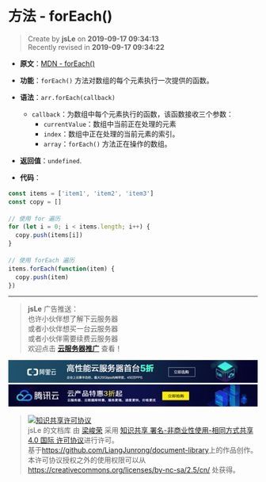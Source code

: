 # 方法 - forEach()

> Create by **jsLe** on **2019-09-17 09:34:13**  
> Recently revised in **2019-09-17 09:34:22**

- **原文**：[MDN - forEach()](https://developer.mozilla.org/zh-CN/docs/Web/JavaScript/Reference/Global_Objects/Array/forEach)

- **功能**：`forEach()` 方法对数组的每个元素执行一次提供的函数。

- **语法**：`arr.forEach(callback)`

  - `callback`：为数组中每个元素执行的函数，该函数接收三个参数：
    - `currentValue`：数组中当前正在处理的元素
    - `index`：数组中正在处理的当前元素的索引。
    - `array`：`forEach()` 方法正在操作的数组。

- **返回值**：`undefined`.

- **代码**：

```js
const items = ['item1', 'item2', 'item3']
const copy = []

// 使用 for 遍历
for (let i = 0; i < items.length; i++) {
  copy.push(items[i])
}

// 使用 forEach 遍历
items.forEach(function(item) {
  copy.push(item)
})
```

---

> **jsLe** 广告推送：  
> 也许小伙伴想了解下云服务器  
> 或者小伙伴想买一台云服务器  
> 或者小伙伴需要续费云服务器  
> 欢迎点击 **[云服务器推广](https://github.com/LiangJunrong/document-library/blob/master/other-library/Monologue/%E7%A8%B3%E9%A3%9F%E8%89%B0%E9%9A%BE.md)** 查看！

[![图](../../../../public-repertory/img/z-small-seek-ali-3.jpg)](https://promotion.aliyun.com/ntms/act/qwbk.html?userCode=w7hismrh)
[![图](../../../../public-repertory/img/z-small-seek-tencent-2.jpg)](https://cloud.tencent.com/redirect.php?redirect=1014&cps_key=49f647c99fce1a9f0b4e1eeb1be484c9&from=console)

> <a rel="license" href="http://creativecommons.org/licenses/by-nc-sa/4.0/"><img alt="知识共享许可协议" style="border-width:0" src="https://i.creativecommons.org/l/by-nc-sa/4.0/88x31.png" /></a><br /><span xmlns:dct="http://purl.org/dc/terms/" property="dct:title">jsLe 的文档库</span> 由 <a xmlns:cc="http://creativecommons.org/ns#" href="https://github.com/LiangJunrong/document-library" property="cc:attributionName" rel="cc:attributionURL">梁峻荣</a> 采用 <a rel="license" href="http://creativecommons.org/licenses/by-nc-sa/4.0/">知识共享 署名-非商业性使用-相同方式共享 4.0 国际 许可协议</a>进行许可。<br />基于<a xmlns:dct="http://purl.org/dc/terms/" href="https://github.com/LiangJunrong/document-library" rel="dct:source">https://github.com/LiangJunrong/document-library</a>上的作品创作。<br />本许可协议授权之外的使用权限可以从 <a xmlns:cc="http://creativecommons.org/ns#" href="https://creativecommons.org/licenses/by-nc-sa/2.5/cn/" rel="cc:morePermissions">https://creativecommons.org/licenses/by-nc-sa/2.5/cn/</a> 处获得。
